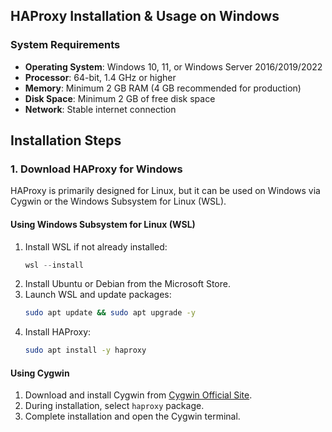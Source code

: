 ## HAProxy Installation & Usage on Windows

### **System Requirements**

- **Operating System**: Windows 10, 11, or Windows Server 2016/2019/2022
- **Processor**: 64-bit, 1.4 GHz or higher
- **Memory**: Minimum 2 GB RAM (4 GB recommended for production)
- **Disk Space**: Minimum 2 GB of free disk space
- **Network**: Stable internet connection


## **Installation Steps**

### **1. Download HAProxy for Windows**
HAProxy is primarily designed for Linux, but it can be used on Windows via Cygwin or the Windows Subsystem for Linux (WSL).

#### **Using Windows Subsystem for Linux (WSL)**
1. Install WSL if not already installed:
   ```powershell
   wsl --install
   ```
2. Install Ubuntu or Debian from the Microsoft Store.
3. Launch WSL and update packages:
   ```bash
   sudo apt update && sudo apt upgrade -y
   ```
4. Install HAProxy:
   ```bash
   sudo apt install -y haproxy
   ```

#### **Using Cygwin**
1. Download and install Cygwin from [Cygwin Official Site](https://www.cygwin.com/).
2. During installation, select `haproxy` package.
3. Complete installation and open the Cygwin terminal.
